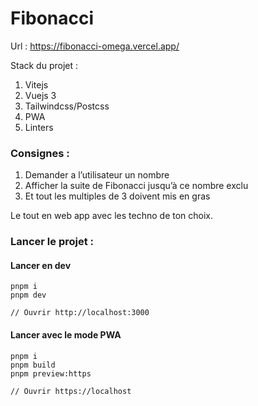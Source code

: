# Fibonacci

Url : https://fibonacci-omega.vercel.app/

Stack du projet :

1. Vitejs
2. Vuejs 3
3. Tailwindcss/Postcss
4. PWA
5. Linters

### Consignes :

1. Demander a l’utilisateur un nombre
2. Afficher la suite de Fibonacci jusqu’à ce nombre exclu
3. Et tout les multiples de 3 doivent mis en gras

Le tout en web app avec les techno de ton choix.

### Lancer le projet :

#### Lancer en dev

```shell
pnpm i
pnpm dev

// Ouvrir http://localhost:3000
```

#### Lancer avec le mode PWA

```shell
pnpm i
pnpm build
pnpm preview:https

// Ouvrir https://localhost
```
